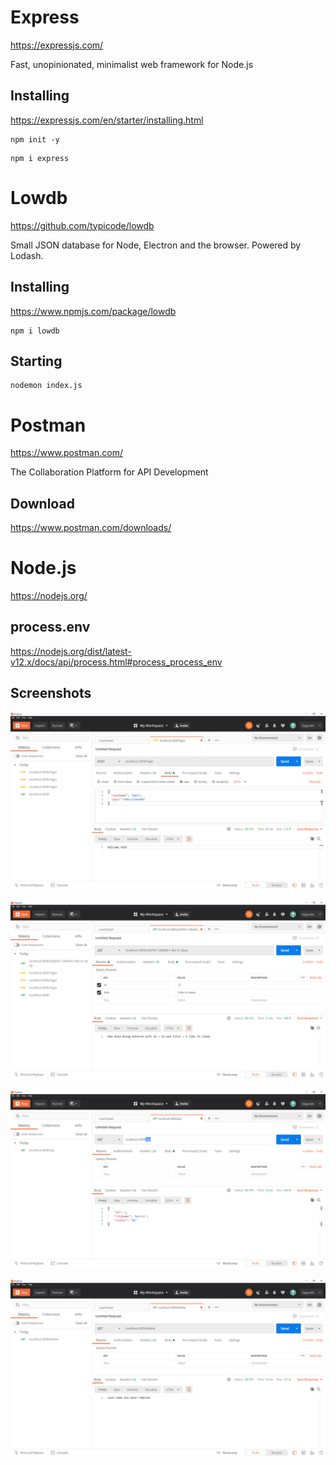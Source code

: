 # Express

https://expressjs.com/

Fast, unopinionated, minimalist web framework for Node.js

## Installing

https://expressjs.com/en/starter/installing.html

```
npm init -y
```

```
npm i express
```

# Lowdb

https://github.com/typicode/lowdb

Small JSON database for Node, Electron and the browser. Powered by Lodash.

## Installing

https://www.npmjs.com/package/lowdb

```
npm i lowdb
```

## Starting

```
nodemon index.js
```

# Postman

https://www.postman.com/

The Collaboration Platform for API Development

## Download

https://www.postman.com/downloads/

# Node.js

https://nodejs.org/

## process.env

https://nodejs.org/dist/latest-v12.x/docs/api/process.html#process_process_env

## Screenshots

![screenshot1](./screenshot1.png)

![screenshot2](./screenshot2.png)

![screenshot3](./screenshot3.png)

![screenshot4](./screenshot4.png)